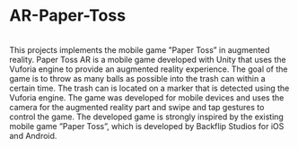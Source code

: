 <h1>AR-Paper-Toss</h1><br/>
This projects implements the mobile game ”Paper Toss” in augmented reality. Paper Toss AR is a mobile game developed with Unity that uses the Vuforia engine to provide an augmented reality experience. The goal of the game is to throw as many balls as possible into the trash can within a certain time. The trash can is located on a marker that is detected using the Vuforia engine. The game was developed for mobile devices and uses the camera for the augmented reality part and swipe and tap gestures to control the game. The developed game is strongly inspired by the existing mobile game ”Paper Toss”, which is developed by Backflip Studios for iOS and Android.
